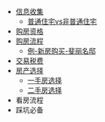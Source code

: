 - [信息收集](/信息收集)
  - [普通住宅vs非普通住宅](/普通住宅vs非普通住宅)
- [购房资格](/购房资格)
- [购房流程](/购房流程)
  - [例-新房购买-斐丽名邸](/例_新房购买_斐丽名邸)
- [交易税费](/交易税费)
- [房产选择](/房产选择)
  - [一手房选择](/一手房选择)
  - [二手房选择](/二手房选择)
- 看房流程
- 踩坑必备
